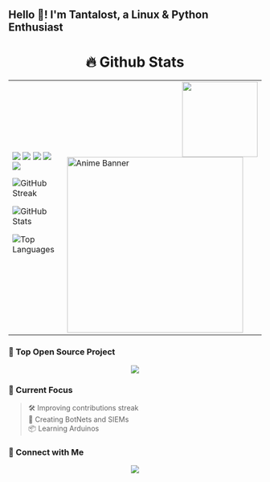 <h2 align="left">Hello 👋! I'm Tantalost, a Linux & Python Enthusiast</h2>

<h1 align="center">🔥 Github Stats</h1>

<table>
  <tr>
    <td>

<!-- GitHub Shields -->
<div align="left">
  <img src="https://img.shields.io/badge/Stars-144-brightgreen?style=for-the-badge" />
  <img src="https://img.shields.io/badge/Commits (2025)-8-blueviolet?style=for-the-badge" />
  <img src="https://img.shields.io/badge/PRs-33-blue?style=for-the-badge" />
  <img src="https://img.shields.io/badge/Issues-37-critical?style=for-the-badge" />
  <img src="https://img.shields.io/badge/Contributed (last year)-2-lightgrey?style=for-the-badge" />
</div>

<!-- GitHub Streak and Stats -->
<p>
  <img src="https://github-readme-streak-stats.herokuapp.com?user=Tantalost&theme=tokyonight&date_format=M%20j%5B%2C%20Y%5D" alt="GitHub Streak" />
</p>

<p>
  <img src="https://github-readme-stats.vercel.app/api?username=Tantalost&show_icons=true&theme=tokyonight" alt="GitHub Stats" />
</p>

<p>
  <img src="https://github-readme-stats.vercel.app/api/top-langs/?username=Tantalost&layout=compact&theme=tokyonight" alt="Top Languages" />
</p>

</td>
<td>
  <img align="right" height="150" src="https://media1.tenor.com/m/tHLGe49Kf1EAAAAC/oh-blow-fish.gif" />
  <img src="https://images.squarespace-cdn.com/content/v1/57825361440243db4a4b7830/b8c1faa9-42c1-4454-a13d-62f0e0142695/the-climber%2Fkokou-no-hito-the-solitary-person-1-sabukaru.jpg" alt="Anime Banner" width="350px"/>
</td>
</tr>
</table>

### 🚀 Top Open Source Project

<div align="center">
  <a href="https://github.com/Tantalost/Final-Project">
    <img align="center" src="https://github-readme-stats.vercel.app/api/pin/?username=Tantalost&repo=Final-Project&theme=tokyonight" />
  </a>
</div>

### 🧠 Current Focus

> 🛠️ Improving contributions streak  
> 🚀 Creating BotNets and SIEMs  
> 📦 Learning Arduinos

### 💬 Connect with Me

<p align="center">
  <a href="https://github.com/Tantalost"><img src="https://img.shields.io/badge/GitHub-Tantalost-181717?style=for-the-badge&logo=github" /></a>
</p>

